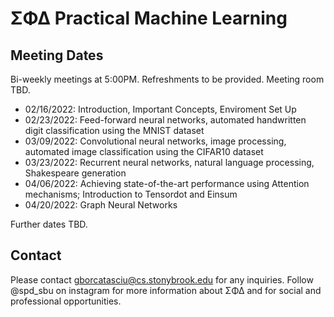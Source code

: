 # ΣΦΔ Practical Machine Learning


## Meeting Dates
Bi-weekly meetings at 5:00PM. Refreshments to be provided. Meeting room TBD.

- 02/16/2022: Introduction, Important Concepts, Enviroment Set Up
- 02/23/2022: Feed-forward neural networks, automated handwritten digit classification using the MNIST dataset
- 03/09/2022: Convolutional neural networks, image processing, automated image classification using the CIFAR10 dataset
- 03/23/2022: Recurrent neural networks, natural language processing, Shakespeare generation
- 04/06/2022: Achieving state-of-the-art performance using Attention mechanisms; Introduction to Tensordot and Einsum
- 04/20/2022: Graph Neural Networks

Further dates TBD.

## Contact
Please contact gborcatasciu@cs.stonybrook.edu for any inquiries. Follow @spd_sbu on instagram for more information about ΣΦΔ and for social and professional opportunities.
